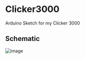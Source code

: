 # Clicker3000
Arduino Sketch for my Clicker 3000

## Schematic
![image](https://github.com/user-attachments/assets/5802b737-987b-477c-bd83-8b70421a04ac)
